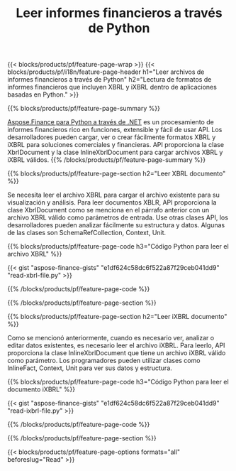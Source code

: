 ﻿---
title: Leer informes financieros a través de Python
url: /es/python-net/read/
description:  Código Python para leer informes financieros en archivos XBRL y iXBRL a través de la biblioteca Python.
---
{{< blocks/products/pf/feature-page-wrap >}}
{{< blocks/products/pf/i18n/feature-page-header h1="Leer archivos de informes financieros a través de Python" h2="Lectura de formatos de informes financieros que incluyen XBRL y iXBRL dentro de aplicaciones basadas en Python." >}}

{{% blocks/products/pf/feature-page-summary %}}

[Aspose.Finance para Python a través de .NET](https://products.aspose.com/finance/python-net/) es un procesamiento de informes financieros rico en funciones, extensible y fácil de usar API. Los desarrolladores pueden cargar, ver o crear fácilmente formatos XBRL y iXBRL para soluciones comerciales y financieras. API proporciona la clase XbrlDocument y la clase InlineXbrlDocument para cargar archivos XBRL y iXBRL válidos.
{{% /blocks/products/pf/feature-page-summary %}}

{{% blocks/products/pf/feature-page-section h2="Leer XBRL documento" %}}

Se necesita leer el archivo XBRL para cargar el archivo existente para su visualización y análisis. Para leer documentos XBLR, API proporciona la clase XbrlDocument como se menciona en el párrafo anterior con un archivo XBRL válido como parámetros de entrada. Use otras clases API, los desarrolladores pueden analizar fácilmente su estructura y datos. Algunas de las clases son SchemaRefCollection, Context, Unit.

{{% blocks/products/pf/feature-page-code h3="Código Python para leer el archivo XBRL" %}}

{{< gist "aspose-finance-gists" "e1df624c58dc6f522a87f29ceb041dd9" "read-xbrl-file.py" >}} 

{{% /blocks/products/pf/feature-page-code %}}

{{% /blocks/products/pf/feature-page-section %}}

{{% blocks/products/pf/feature-page-section h2="Leer iXBRL documento" %}}

Como se mencionó anteriormente, cuando es necesario ver, analizar o editar datos existentes, es necesario leer el archivo iXBRL. Para leerlo, API proporciona la clase InlineXbrlDocument que tiene un archivo iXBRL válido como parámetro. Los programadores pueden utilizar clases como InlineFact, Context, Unit para ver sus datos y estructura. 

{{% blocks/products/pf/feature-page-code h3="Código Python para leer el documento iXBRL" %}}

{{< gist "aspose-finance-gists" "e1df624c58dc6f522a87f29ceb041dd9" "read-ixbrl-file.py" >}}

{{% /blocks/products/pf/feature-page-code %}}

{{% /blocks/products/pf/feature-page-section %}}

{{< blocks/products/pf/feature-page-options formats="all" beforeslug="Read" >}}